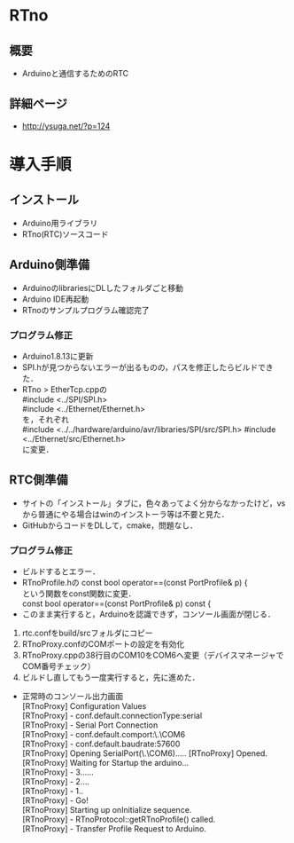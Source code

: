 # RTno
## 概要
- Arduinoと通信するためのRTC
## 詳細ページ
- http://ysuga.net/?p=124

# 導入手順
## インストール
- Arduino用ライブラリ
- RTno(RTC)ソースコード

## Arduino側準備
- ArduinoのlibrariesにDLしたフォルダごと移動
- Arduino IDE再起動
- RTnoのサンプルプログラム確認完了

### プログラム修正
- Arduino1.8.13に更新
- SPI.hが見つからないエラーが出るものの，パスを修正したらビルドできた．
- RTno > EtherTcp.cppの  
#include <../SPI/SPI.h>  
#include <../Ethernet/Ethernet.h>  
を，それぞれ  
#include <../../hardware/arduino/avr/libraries/SPI/src/SPI.h>
#include <../Ethernet/src/Ethernet.h>  
に変更．  

## RTC側準備
- サイトの「インストール」タブに，色々あってよく分からなかったけど，vsから普通にやる場合はwinのインストーラ等は不要と見た．
- GitHubからコードをDLして，cmake，問題なし．

### プログラム修正
- ビルドするとエラー．
- RTnoProfile.hの
const bool operator==(const PortProfile& p) {  
という関数をconst関数に変更．  
const bool operator==(const PortProfile& p) const {  
- このまま実行すると，Arduinoを認識できず，コンソール画面が閉じる．  

1. rtc.confをbuild/srcフォルダにコピー
2. RTnoProxy.confのCOMポートの設定を有効化
3. RTnoProxy.cppの38行目のCOM10をCOM6へ変更（デバイスマネージャでCOM番号チェック）
4. ビルドし直してもう一度実行すると，先に進めた．

- 正常時のコンソール出力画面  
[RTnoProxy] Configuration Values  
[RTnoProxy]  - conf.default.connectionType:serial  
[RTnoProxy]  - Serial Port Connection  
[RTnoProxy]     - conf.default.comport:\\.\COM6  
[RTnoProxy]     - conf.default.baudrate:57600  
[RTnoProxy] Opening SerialPort(\\.\COM6)..... [RTnoProxy] Opened.  
[RTnoProxy] Waiting for Startup the arduino...  
[RTnoProxy]  - 3......  
[RTnoProxy]  - 2....  
[RTnoProxy]  - 1..  
[RTnoProxy]  - Go!  
[RTnoProxy] Starting up onInitialize sequence.  
[RTnoProxy]  - RTnoProtocol::getRTnoProfile() called.  
[RTnoProxy]     - Transfer Profile Request to Arduino.  
